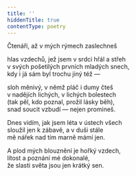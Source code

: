 ```yaml
---
title: ''
hiddenTitle: true
contentType: poetry
---
```


<section>

Čtenáři, až v mých rýmech zaslechneš

hlas vzdechů, jež jsem v srdci hřál a střeh  
v svých pošetilých prvních mladých snech,  
kdy i já sám byl trochu jiný též —

</section>

<section>

sloh měnivý, v němž pláč i dumy čteš  
v nadějích lichých, v lichých bolestech  
(tak pěl, kdo poznal, prožil lásky běh),  
snad soucit vzbudí — nejen promineš.

</section>

<section>

Dnes vidím, jak jsem léta v ústech všech  
sloužil jen k zábavě, a v duši stále  
mě nářek nad tím marně mámí jen.

</section>

<section>

A plod mých blouznění je hořký vzdech,  
lítost a poznání mé dokonalé,  
že slasti světa jsou jen krátký sen.

</section>
